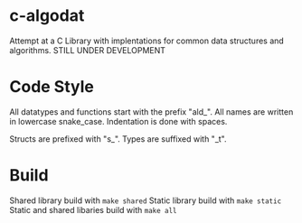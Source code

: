 # c-algodat
Attempt at a C Library with implentations for common data structures and algorithms. STILL UNDER DEVELOPMENT


# Code Style

All datatypes and functions start with the prefix "ald_".
All names are written in lowercase snake_case.
Indentation is done with spaces.

Structs are prefixed with "s_".
Types are suffixed with "_t".


# Build
Shared library build with ```make shared```
Static library build with ```make static```
Static and shared libaries build with ```make all```


